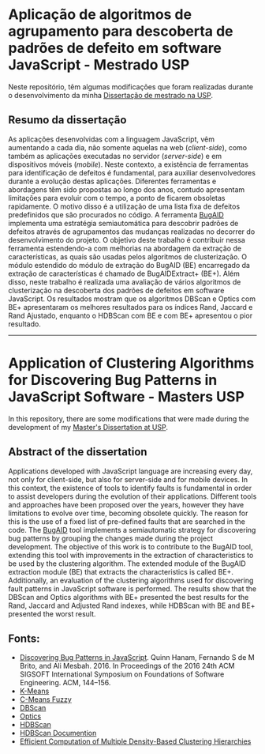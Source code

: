 # Aplicação de algoritmos de agrupamento para descoberta de padrões de defeito em software JavaScript - Mestrado USP

Neste repositório, têm algumas modificações que foram realizadas durante o desenvolvimento da minha [Dissertação de mestrado na USP](https://goo.gl/1sENyu). 

## Resumo da dissertação

As aplicações desenvolvidas com a linguagem JavaScript, vêm aumentando a cada dia, não somente aquelas na web (*client-side*), como também as aplicações executadas no servidor (*server-side*) e em dispositivos móveis (*mobile*). Neste contexto, a existência de ferramentas para identificação de defeitos é fundamental, para auxiliar desenvolvedores durante a evolução destas aplicações. Diferentes ferramentas e abordagens têm sido propostas ao longo dos anos, contudo apresentam limitações para evoluir com o tempo, a ponto de ficarem obsoletas rapidamente. O motivo disso é a utilização de uma lista fixa de defeitos predefinidos que são procurados no código. A ferramenta [BugAID](https://github.com/saltlab/BugAID) implementa uma estratégia semiautomática para descobrir padrões de defeitos através de agrupamentos das mudanças realizadas no decorrer do desenvolvimento do projeto. O objetivo deste trabalho é contribuir nessa ferramenta estendendo-a com melhorias na abordagem da extração de características, as quais são usadas pelos algoritmos de clusterização. O  módulo estendido do módulo de extração do BugAID (BE) encarregado da extração de características é chamado de BugAIDExtract+ (BE+). Além disso, neste trabalho é realizada uma avaliação de vários algoritmos de clusterização na descoberta dos padrões de defeitos em software JavaScript. Os resultados mostram que os algoritmos DBScan e Optics com BE+ apresentaram os melhores resultados para os índices Rand, Jaccard e Rand Ajustado, enquanto o HDBScan com BE e com BE+ apresentou o pior resultado. 


---------
# Application of Clustering Algorithms for Discovering Bug Patterns in JavaScript Software - Masters USP

In this repository, there are some modifications that were made during the development of my [Master's Dissertation at USP](https://goo.gl/1sENyu).   

## Abstract of the dissertation

Applications developed with JavaScript language are increasing every day, not only for client-side, but also for server-side and for mobile devices. In this context, the existence of tools to identify faults is fundamental in order to assist developers during the evolution of their applications. Different tools and approaches have been proposed over the years, however they have limitations to evolve over time, becoming obsolete quickly. The reason for this is the use of a fixed list of pre-defined faults that are searched in the code. The [BugAID](https://github.com/saltlab/BugAID) tool implements a semiautomatic strategy for discovering bug patterns by grouping the changes made during the project development. The objective of this work is to contribute to the BugAID tool, extending this tool with improvements in the extraction of  characteristics to be used by the clustering algorithm. The extended module of the BugAID  extraction module (BE) that extracts the characteristics is called BE+. Additionally, an evaluation of the clustering algorithms used for discovering fault patterns in JavaScript software is performed. The results show that the DBScan and Optics algorithms with BE+ presented the best results for the Rand, Jaccard and Adjusted Rand indexes, while HDBScan with BE and BE+ presented the worst result.


## Fonts: 
* [Discovering Bug Patterns in JavaScript](http://salt.ece.ubc.ca/software/bugaid/). Quinn Hanam, Fernando S de M Brito, and Ali Mesbah. 2016. In Proceedings of the 2016 24th ACM SIGSOFT International Symposium on Foundations of Software Engineering. ACM, 144–156.
* [K-Means](https://pdfs.semanticscholar.org/a718/b85520bea702533ca9a5954c33576fd162b0.pdf)
* [C-Means Fuzzy](https://pdfs.semanticscholar.org/b9f0/7a272c1a7ac981d8b88889bc100442f26db3.pdf)
* [DBScan](https://www.aaai.org/Papers/KDD/1996/KDD96-037.pdf)
* [Optics](http://www.dbs.ifi.lmu.de/Publikationen/Papers/OPTICS.pdf)
* [HDBScan](https://www.researchgate.net/publication/315508524_hdbscan_Hierarchical_density_based_clustering)
* [HDBScan Documention](https://media.readthedocs.org/pdf/hdbscan/latest/hdbscan.pdf)
* [Efficient Computation of Multiple Density-Based Clustering Hierarchies](https://arxiv.org/pdf/1709.04545.pdf)
